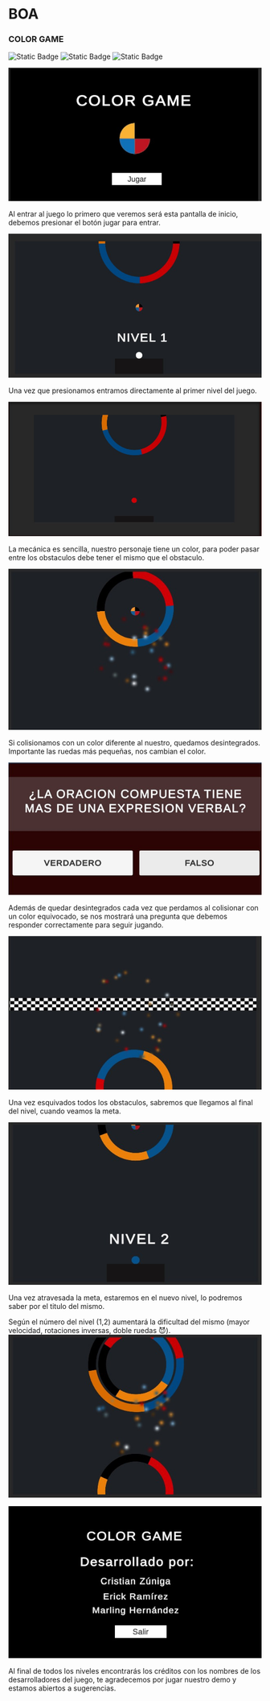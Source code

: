 # BOA
### COLOR GAME
![Static Badge](https://img.shields.io/badge/Lenguaje-C%23-blue)
![Static Badge](https://img.shields.io/badge/Herramienta-Unity-blue)
![Static Badge](https://img.shields.io/badge/Manual_de_Usuario-blue)

<p align="center">
<img src="https://github.com/Cristianz23/BOA/blob/main/ImgReadme/1.jpg?raw=true">

Al entrar al juego lo primero que veremos será esta pantalla de inicio, debemos presionar el botón jugar para entrar.
</p>

<p align="center">
<img src="https://github.com/Cristianz23/BOA/blob/main/ImgReadme/2.jpg?raw=true">

Una vez que presionamos entramos directamente al primer nivel del juego.
</p>

<p align="center">
<img src="https://github.com/Cristianz23/BOA/blob/main/ImgReadme/3.jpg?raw=true">

La mecánica es sencilla, nuestro personaje tiene un color, para poder pasar entre los obstaculos debe tener el mismo que el obstaculo.
</p>

<p align="center">
<img src="https://github.com/Cristianz23/BOA/blob/main/ImgReadme/4.jpg?raw=true">

Si colisionamos con un color diferente al nuestro, quedamos desintegrados. Importante las ruedas más pequeñas, nos cambian el color.
</p>

<p align="center">
<img src="https://github.com/Cristianz23/BOA/blob/main/ImgReadme/5.jpg?raw=true">

Además de quedar desintegrados cada vez que perdamos al colisionar con un color equivocado, se nos mostrará una pregunta que debemos responder correctamente para seguir jugando.
</p>

<p align="center">
<img src="https://github.com/Cristianz23/BOA/blob/main/ImgReadme/6.jpg?raw=true">

Una vez esquivados todos los obstaculos, sabremos que llegamos al final del nivel, cuando veamos la meta.
</p>

<p align="center">
<img src="https://github.com/Cristianz23/BOA/blob/main/ImgReadme/7.jpg?raw=true">

Una vez atravesada la meta, estaremos en el nuevo nivel, lo podremos saber por el titulo del mismo. 

Según el número del nivel (1,2) aumentará la dificultad del mismo (mayor velocidad, rotaciones inversas, doble ruedas 😈).
<img src="https://github.com/Cristianz23/BOA/blob/main/ImgReadme/8.jpg?raw=true">
</p>

<p align="center">
<img src="https://github.com/Cristianz23/BOA/blob/main/ImgReadme/9.jpg?raw=true">

Al final de todos los niveles encontrarás los créditos con los nombres de los desarrolladores del juego, te agradecemos por jugar nuestro demo y estamos abiertos a sugerencias.
</p>